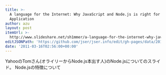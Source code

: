 ```yaml
---
title: >-
  A language for the Internet: Why JavaScript and Node.js is right for Internet
  Application
author: azu
layout: post
itemUrl: >-
  http://www.slideshare.net/sh1mmer/a-language-for-the-internet-why-javascript-and-nodejs-is-right-for-internet-application
editJSONPath: 'https://github.com/jser/jser.info/edit/gh-pages/data/2011/03/index.json'
date: '2011-03-16T02:56:00+00:00'
---
```

YahooのTomさん(オライリーからNode.js本出す人)のNode.jsについてのスライド。
Node.jsの特徴について
